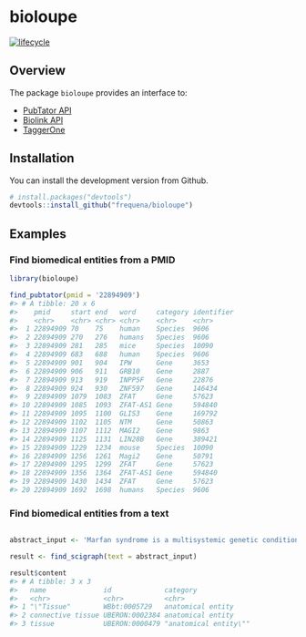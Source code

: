
<!-- README.md is generated from README.Rmd. Please edit that file -->

# bioloupe

<!-- badges: start -->

[![lifecycle](https://img.shields.io/badge/lifecycle-experimental-orange.svg)](https://www.tidyverse.org/lifecycle/#experimental)

<!-- badges: end -->

## Overview

The package `bioloupe` provides an interface to:

  - [PubTator API](https://www.ncbi.nlm.nih.gov/research/pubtator/)
  - [Biolink
    API](https://api.monarchinitiative.org/api)
  - [TaggerOne](https://www.ncbi.nlm.nih.gov/research/bionlp/Tools/taggerone/)

## Installation

You can install the development version from Github.

``` r
# install.packages("devtools")
devtools::install_github("frequena/bioloupe")
```

## Examples

### Find biomedical entities from a PMID

``` r
library(bioloupe)

find_pubtator(pmid = '22894909')
#> # A tibble: 20 x 6
#>    pmid     start end   word     category identifier
#>    <chr>    <chr> <chr> <chr>    <chr>    <chr>     
#>  1 22894909 70    75    human    Species  9606      
#>  2 22894909 270   276   humans   Species  9606      
#>  3 22894909 281   285   mice     Species  10090     
#>  4 22894909 683   688   human    Species  9606      
#>  5 22894909 901   904   IPW      Gene     3653      
#>  6 22894909 906   911   GRB10    Gene     2887      
#>  7 22894909 913   919   INPP5F   Gene     22876     
#>  8 22894909 924   930   ZNF597   Gene     146434    
#>  9 22894909 1079  1083  ZFAT     Gene     57623     
#> 10 22894909 1085  1093  ZFAT-AS1 Gene     594840    
#> 11 22894909 1095  1100  GLIS3    Gene     169792    
#> 12 22894909 1102  1105  NTM      Gene     50863     
#> 13 22894909 1107  1112  MAGI2    Gene     9863      
#> 14 22894909 1125  1131  LIN28B   Gene     389421    
#> 15 22894909 1229  1234  mouse    Species  10090     
#> 16 22894909 1256  1261  Magi2    Gene     50791     
#> 17 22894909 1295  1299  ZFAT     Gene     57623     
#> 18 22894909 1356  1364  ZFAT-AS1 Gene     594840    
#> 19 22894909 1430  1434  ZFAT     Gene     57623     
#> 20 22894909 1692  1698  humans   Species  9606
```

### Find biomedical entities from a text

``` r

abstract_input <- 'Marfan syndrome is a multisystemic genetic condition affecting connective tissue. It carries a reduced life expectancy, largely dependent on cardiovascular complications. More common cardiac manifestations such as aortic dissection and aortic valve incompetence have been widely documented in the literature. Mitral valve prolapse (MVP), however, has remained poorly documented. This article aims at exploring the existing literature on the pathophysiology and diagnosis of MVP in patients with Marfan syndrome, defining its current management and outlining the future developments surrounding it.'

result <- find_scigraph(text = abstract_input) 

result$content
#> # A tibble: 3 x 3
#>   name              id             category             
#>   <chr>             <chr>          <chr>                
#> 1 "\"Tissue"        WBbt:0005729   anatomical entity    
#> 2 connective tissue UBERON:0002384 anatomical entity    
#> 3 tissue            UBERON:0000479 "anatomical entity\""
```
